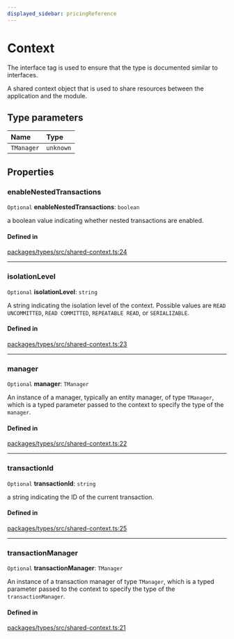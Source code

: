 ```yaml
---
displayed_sidebar: pricingReference
---
```


# Context

The interface tag is used to ensure that the type is documented similar to interfaces.

A shared context object that is used to share resources between the application and the module.

## Type parameters

| Name | Type |
| :------ | :------ |
| `TManager` | `unknown` |

## Properties

### enableNestedTransactions

 `Optional` **enableNestedTransactions**: `boolean`

a boolean value indicating whether nested transactions are enabled.

#### Defined in

[packages/types/src/shared-context.ts:24](https://github.com/medusajs/medusa/blob/daea35fe73/packages/types/src/shared-context.ts#L24)

___

### isolationLevel

 `Optional` **isolationLevel**: `string`

A string indicating the isolation level of the context. Possible values are `READ UNCOMMITTED`, `READ COMMITTED`, `REPEATABLE READ`, or `SERIALIZABLE`.

#### Defined in

[packages/types/src/shared-context.ts:23](https://github.com/medusajs/medusa/blob/daea35fe73/packages/types/src/shared-context.ts#L23)

___

### manager

 `Optional` **manager**: `TManager`

An instance of a manager, typically an entity manager, of type `TManager`, which is a typed parameter passed to the context to specify the type of the `manager`.

#### Defined in

[packages/types/src/shared-context.ts:22](https://github.com/medusajs/medusa/blob/daea35fe73/packages/types/src/shared-context.ts#L22)

___

### transactionId

 `Optional` **transactionId**: `string`

a string indicating the ID of the current transaction.

#### Defined in

[packages/types/src/shared-context.ts:25](https://github.com/medusajs/medusa/blob/daea35fe73/packages/types/src/shared-context.ts#L25)

___

### transactionManager

 `Optional` **transactionManager**: `TManager`

An instance of a transaction manager of type `TManager`, which is a typed parameter passed to the context to specify the type of the `transactionManager`.

#### Defined in

[packages/types/src/shared-context.ts:21](https://github.com/medusajs/medusa/blob/daea35fe73/packages/types/src/shared-context.ts#L21)
